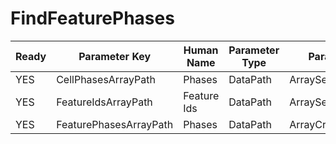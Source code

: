 # FindFeaturePhases #

| Ready | Parameter Key | Human Name | Parameter Type | Parameter Class |
|-------|---------------|------------|-----------------|----------------|
| YES | CellPhasesArrayPath | Phases | DataPath | ArraySelectionParameter |
| YES | FeatureIdsArrayPath | Feature Ids | DataPath | ArraySelectionParameter |
| YES | FeaturePhasesArrayPath | Phases | DataPath | ArrayCreationParameter |
